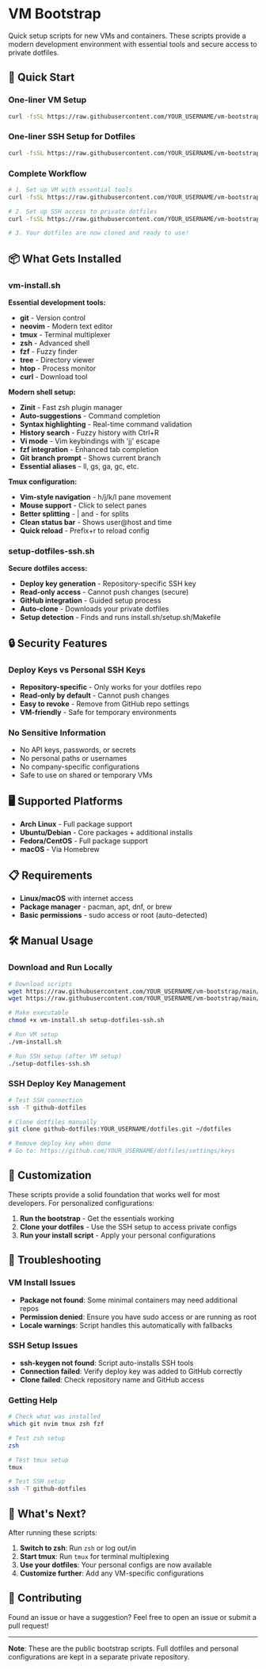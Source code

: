 # VM Bootstrap

Quick setup scripts for new VMs and containers. These scripts provide a modern development environment with essential tools and secure access to private dotfiles.

## 🚀 Quick Start

### One-liner VM Setup
```bash
curl -fsSL https://raw.githubusercontent.com/YOUR_USERNAME/vm-bootstrap/main/vm-install.sh | bash
```

### One-liner SSH Setup for Dotfiles
```bash
curl -fsSL https://raw.githubusercontent.com/YOUR_USERNAME/vm-bootstrap/main/setup-dotfiles-ssh.sh | bash
```

### Complete Workflow
```bash
# 1. Set up VM with essential tools
curl -fsSL https://raw.githubusercontent.com/YOUR_USERNAME/vm-bootstrap/main/vm-install.sh | bash

# 2. Set up SSH access to private dotfiles
curl -fsSL https://raw.githubusercontent.com/YOUR_USERNAME/vm-bootstrap/main/setup-dotfiles-ssh.sh | bash

# 3. Your dotfiles are now cloned and ready to use!
```

## 📦 What Gets Installed

### vm-install.sh
**Essential development tools:**
- **git** - Version control
- **neovim** - Modern text editor  
- **tmux** - Terminal multiplexer
- **zsh** - Advanced shell
- **fzf** - Fuzzy finder
- **tree** - Directory viewer
- **htop** - Process monitor
- **curl** - Download tool

**Modern shell setup:**
- **Zinit** - Fast zsh plugin manager
- **Auto-suggestions** - Command completion
- **Syntax highlighting** - Real-time command validation
- **History search** - Fuzzy history with Ctrl+R
- **Vi mode** - Vim keybindings with 'jj' escape
- **fzf integration** - Enhanced tab completion
- **Git branch prompt** - Shows current branch
- **Essential aliases** - ll, gs, ga, gc, etc.

**Tmux configuration:**
- **Vim-style navigation** - h/j/k/l pane movement
- **Mouse support** - Click to select panes
- **Better splitting** - | and - for splits
- **Clean status bar** - Shows user@host and time
- **Quick reload** - Prefix+r to reload config

### setup-dotfiles-ssh.sh
**Secure dotfiles access:**
- **Deploy key generation** - Repository-specific SSH key
- **Read-only access** - Cannot push changes (secure)
- **GitHub integration** - Guided setup process
- **Auto-clone** - Downloads your private dotfiles
- **Setup detection** - Finds and runs install.sh/setup.sh/Makefile

## 🔒 Security Features

### Deploy Keys vs Personal SSH Keys
- **Repository-specific** - Only works for your dotfiles repo
- **Read-only by default** - Cannot push changes
- **Easy to revoke** - Remove from GitHub repo settings
- **VM-friendly** - Safe for temporary environments

### No Sensitive Information
- No API keys, passwords, or secrets
- No personal paths or usernames  
- No company-specific configurations
- Safe to use on shared or temporary VMs

## 🖥️ Supported Platforms

- **Arch Linux** - Full package support
- **Ubuntu/Debian** - Core packages + additional installs
- **Fedora/CentOS** - Full package support  
- **macOS** - Via Homebrew

## 📋 Requirements

- **Linux/macOS** with internet access
- **Package manager** - pacman, apt, dnf, or brew
- **Basic permissions** - sudo access or root (auto-detected)

## 🛠️ Manual Usage

### Download and Run Locally
```bash
# Download scripts
wget https://raw.githubusercontent.com/YOUR_USERNAME/vm-bootstrap/main/vm-install.sh
wget https://raw.githubusercontent.com/YOUR_USERNAME/vm-bootstrap/main/setup-dotfiles-ssh.sh

# Make executable
chmod +x vm-install.sh setup-dotfiles-ssh.sh

# Run VM setup
./vm-install.sh

# Run SSH setup (after VM setup)
./setup-dotfiles-ssh.sh
```

### SSH Deploy Key Management
```bash
# Test SSH connection
ssh -T github-dotfiles

# Clone dotfiles manually  
git clone github-dotfiles:YOUR_USERNAME/dotfiles.git ~/dotfiles

# Remove deploy key when done
# Go to: https://github.com/YOUR_USERNAME/dotfiles/settings/keys
```

## 🔧 Customization

These scripts provide a solid foundation that works well for most developers. For personalized configurations:

1. **Run the bootstrap** - Get the essentials working
2. **Clone your dotfiles** - Use the SSH setup to access private configs  
3. **Run your install script** - Apply your personal configurations

## 🐛 Troubleshooting

### VM Install Issues
- **Package not found**: Some minimal containers may need additional repos
- **Permission denied**: Ensure you have sudo access or are running as root
- **Locale warnings**: Script handles this automatically with fallbacks

### SSH Setup Issues  
- **ssh-keygen not found**: Script auto-installs SSH tools
- **Connection failed**: Verify deploy key was added to GitHub correctly
- **Clone failed**: Check repository name and GitHub access

### Getting Help
```bash
# Check what was installed
which git nvim tmux zsh fzf

# Test zsh setup
zsh

# Test tmux setup  
tmux

# Test SSH setup
ssh -T github-dotfiles
```

## 📝 What's Next?

After running these scripts:

1. **Switch to zsh**: Run `zsh` or log out/in
2. **Start tmux**: Run `tmux` for terminal multiplexing
3. **Use your dotfiles**: Your personal configs are now available
4. **Customize further**: Add any VM-specific configurations

## 🤝 Contributing

Found an issue or have a suggestion? Feel free to open an issue or submit a pull request!

---

**Note**: These are the public bootstrap scripts. Full dotfiles and personal configurations are kept in a separate private repository.
